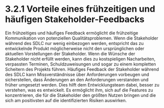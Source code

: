 # 3.2.1 Vorteile eines frühzeitigen und häufigen Stakeholder-Feedbacks

Ein frühzeitiges und häufiges Feedback ermöglicht die frühzeitige Kommunikation von
potenziellen Qualitätsproblemen. Wenn die Stakeholder während des SDLC nur wenig
einbezogen werden, entspricht das zu entwickelnde Produkt möglicherweise nicht den
ursprünglichen oder aktuellen Vorstellungen der Stakeholder. Wenn die Wünsche der
Stakeholder nicht erfüllt werden, kann dies zu kostspieligen Nacharbeiten, verpassten
Terminen, Schuldzuweisungen und sogar zu einem kompletten Scheitern des Projekts führen.
Häufiges Feedback der Stakeholder während des SDLC kann Missverständnisse über
Anforderungen vorbeugen und sicherstellen, dass Änderungen an den Anforderungen
verstanden und früher umgesetzt werden. Dies hilft dem Entwicklungsteam dabei, besser zu
verstehen, was es entwickelt. Es ermöglicht ihm, sich auf die Features zu konzentrieren, die
für die Stakeholder den größten Nutzen bringen und die sich am positivsten auf die
identifizierten Risiken auswirken.